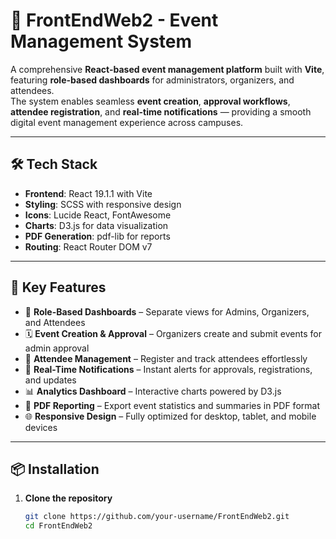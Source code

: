 # 🎯 FrontEndWeb2 - Event Management System

A comprehensive **React-based event management platform** built with **Vite**, featuring **role-based dashboards** for administrators, organizers, and attendees.  
The system enables seamless **event creation**, **approval workflows**, **attendee registration**, and **real-time notifications** — providing a smooth digital event management experience across campuses.

---

## 🛠️ Tech Stack

- **Frontend**: React 19.1.1 with Vite  
- **Styling**: SCSS with responsive design  
- **Icons**: Lucide React, FontAwesome  
- **Charts**: D3.js for data visualization  
- **PDF Generation**: pdf-lib for reports  
- **Routing**: React Router DOM v7  

---

## 🚀 Key Features

- 🔐 **Role-Based Dashboards** – Separate views for Admins, Organizers, and Attendees  
- 🗓️ **Event Creation & Approval** – Organizers create and submit events for admin approval  
- 👥 **Attendee Management** – Register and track attendees effortlessly  
- 🔔 **Real-Time Notifications** – Instant alerts for approvals, registrations, and updates  
- 📊 **Analytics Dashboard** – Interactive charts powered by D3.js  
- 📄 **PDF Reporting** – Export event statistics and summaries in PDF format  
- 🌐 **Responsive Design** – Fully optimized for desktop, tablet, and mobile devices  

---

## 📦 Installation

1. **Clone the repository**
   ```bash
   git clone https://github.com/your-username/FrontEndWeb2.git
   cd FrontEndWeb2
